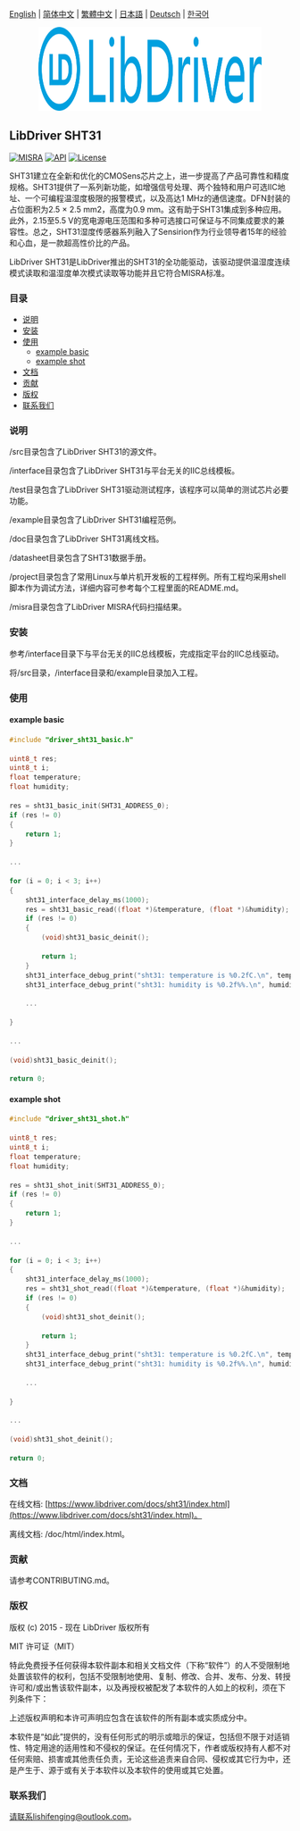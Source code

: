 [English](/README.md) | [ 简体中文](/README_zh-Hans.md) | [繁體中文](/README_zh-Hant.md) | [日本語](/README_ja.md) | [Deutsch](/README_de.md) | [한국어](/README_ko.md)

<div align=center>
<img src="/doc/image/logo.svg" width="400" height="150"/>
</div>

## LibDriver SHT31

[![MISRA](https://img.shields.io/badge/misra-compliant-brightgreen.svg)](/misra/README.md) [![API](https://img.shields.io/badge/api-reference-blue.svg)](https://www.libdriver.com/docs/sht31/index.html) [![License](https://img.shields.io/badge/license-MIT-brightgreen.svg)](/LICENSE)

SHT31建立在全新和优化的CMOSens芯片之上，进一步提高了产品可靠性和精度规格。SHT31提供了一系列新功能，如增强信号处理、两个独特和用户可选IIC地址、一个可编程温湿度极限的报警模式，以及高达1 MHz的通信速度。DFN封装的占位面积为2.5 × 2.5 mm2，高度为0.9 mm。这有助于SHT31集成到多种应用。此外，2.15至5.5 V的宽电源电压范围和多种可选接口可保证与不同集成要求的兼容性。总之，SHT31湿度传感器系列融入了Sensirion作为行业领导者15年的经验和心血，是一款超高性价比的产品。

LibDriver SHT31是LibDriver推出的SHT31的全功能驱动，该驱动提供温湿度连续模式读取和温湿度单次模式读取等功能并且它符合MISRA标准。

### 目录

  - [说明](#说明)
  - [安装](#安装)
  - [使用](#使用)
    - [example basic](#example-basic)
    - [example shot](#example-shot)
  - [文档](#文档)
  - [贡献](#贡献)
  - [版权](#版权)
  - [联系我们](#联系我们)

### 说明

/src目录包含了LibDriver SHT31的源文件。

/interface目录包含了LibDriver SHT31与平台无关的IIC总线模板。

/test目录包含了LibDriver SHT31驱动测试程序，该程序可以简单的测试芯片必要功能。

/example目录包含了LibDriver SHT31编程范例。

/doc目录包含了LibDriver SHT31离线文档。

/datasheet目录包含了SHT31数据手册。

/project目录包含了常用Linux与单片机开发板的工程样例。所有工程均采用shell脚本作为调试方法，详细内容可参考每个工程里面的README.md。

/misra目录包含了LibDriver MISRA代码扫描结果。

### 安装

参考/interface目录下与平台无关的IIC总线模板，完成指定平台的IIC总线驱动。

将/src目录，/interface目录和/example目录加入工程。

### 使用

#### example basic

```C
#include "driver_sht31_basic.h"

uint8_t res;
uint8_t i;
float temperature;
float humidity;

res = sht31_basic_init(SHT31_ADDRESS_0);
if (res != 0)
{
    return 1;
}

...

for (i = 0; i < 3; i++)
{
    sht31_interface_delay_ms(1000);
    res = sht31_basic_read((float *)&temperature, (float *)&humidity);
    if (res != 0)
    {
        (void)sht31_basic_deinit();

        return 1;
    }
    sht31_interface_debug_print("sht31: temperature is %0.2fC.\n", temperature);
    sht31_interface_debug_print("sht31: humidity is %0.2f%%.\n", humidity);
    
    ...
    
}

...

(void)sht31_basic_deinit();

return 0;
```

#### example shot

```C
#include "driver_sht31_shot.h"

uint8_t res;
uint8_t i;
float temperature;
float humidity;

res = sht31_shot_init(SHT31_ADDRESS_0);
if (res != 0)
{
    return 1;
}

...

for (i = 0; i < 3; i++)
{
    sht31_interface_delay_ms(1000);
    res = sht31_shot_read((float *)&temperature, (float *)&humidity);
    if (res != 0)
    {
        (void)sht31_shot_deinit();

        return 1;
    }
    sht31_interface_debug_print("sht31: temperature is %0.2fC.\n", temperature);
    sht31_interface_debug_print("sht31: humidity is %0.2f%%.\n", humidity);
    
    ...
    
}

...

(void)sht31_shot_deinit();

return 0;
```

### 文档

在线文档: [https://www.libdriver.com/docs/sht31/index.html](https://www.libdriver.com/docs/sht31/index.html)。

离线文档: /doc/html/index.html。

### 贡献

请参考CONTRIBUTING.md。

### 版权

版权 (c) 2015 - 现在 LibDriver 版权所有

MIT 许可证（MIT）

特此免费授予任何获得本软件副本和相关文档文件（下称“软件”）的人不受限制地处置该软件的权利，包括不受限制地使用、复制、修改、合并、发布、分发、转授许可和/或出售该软件副本，以及再授权被配发了本软件的人如上的权利，须在下列条件下：

上述版权声明和本许可声明应包含在该软件的所有副本或实质成分中。

本软件是“如此”提供的，没有任何形式的明示或暗示的保证，包括但不限于对适销性、特定用途的适用性和不侵权的保证。在任何情况下，作者或版权持有人都不对任何索赔、损害或其他责任负责，无论这些追责来自合同、侵权或其它行为中，还是产生于、源于或有关于本软件以及本软件的使用或其它处置。

### 联系我们

请联系lishifenging@outlook.com。